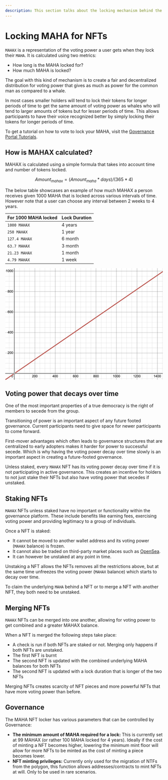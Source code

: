 ```yaml
---
description: This section talks about the locking mechanism behind the MAHAX NFTs
---
```


# Locking MAHA for NFTs

`MAHAX` is a representation of the voting power a user gets when they lock their `MAHA`. It is calculated using two metrics:

* How long is the MAHA locked for?
* How much MAHA is locked?

The goal with this kind of mechanism is to create a fair and decentralized distribution for voting power that gives as much as power for the common man as compared to a whale.&#x20;

In most cases smaller holders will tend to lock their tokens for longer periods of time to get the same amount of voting power as whales who will tend to larger amounts of tokens but for lesser periods of time. This allows participants to have their voice recognized better by simply locking their tokens for longer periods of time.

To get a tutorial on how to vote to lock your MAHA, visit the [Governance Portal Tutorials](governance-portal/staking-maha-for-mahax.md).

## How is MAHAX calculated?

MAHAX is calculated using a simple formula that takes into account time and number of tokens locked.

$$
Amount_{mahax} = (Amount_{maha} * days) / (365 * 4)
$$

The below table showcases an example of how much MAHAX a person receives given 1000 MAHA that is locked across various intervals of time. However note that a user can choose any interval between 2 weeks to 4 years.

| For 1000 MAHA locked | Lock Duration |
| -------------------- | ------------- |
| `1000 MAHAX`         | 4 years       |
| `250 MAHAX`          | 1 year        |
| `127.4 MAHAX`        | 6 month       |
| `63.7 MAHAX`         | 3 month       |
| `21.23 MAHAX`        | 1 month       |
| `4.79 MAHAX`         | 1 week        |

![A graph showcasing the MAHAX power (y-axis) across the number of days locked (x-axis) for 1000 MAHA](<../.gitbook/assets/image (1).png>)

## Voting power that decays over time

One of the most important properties of a true democracy is the right of members to secede from the group.

Transitioning of power is an important aspect of any future footed governance. Current participants need to give space for newer participants to come forward.&#x20;

First-mover advantages which often leads to governance structures that are centralized to early adopters makes it harder for power to successful secede. Which is why having the voting power decay over time slowly is an important aspect in creating a future-footed governance.

Unless staked, every `MAHAX` NFT has its voting power decay over time if it is not participating in active governance. This creates an incentive for holders to not just stake their NFTs but also have voting power that secedes if unstaked.

## Staking NFTs

`MAHAX` NFTs unless staked have no important or functionality within the governance platform. These include benefits like earning fees, exercising voting power and providing legitimacy to a group of individuals.

Once a NFT is staked:

* It cannot be moved to another wallet address and its voting power (`MAHAX` balance) is frozen.
* It cannot also be traded on third-party market places such as [OpenSea](https://opensea.io/).&#x20;
* It can however be unstaked at any point in time.

Unstaking a NFT allows the NFTs removes all the restrictions above, but at the same time unfreezes the voting power (`MAHAX` balance) which starts to decay over time.

To claim the underlying `MAHA` behind a NFT or to merge a NFT with another NFT, they both need to be unstaked.

## Merging NFTs

`MAHAX` NFTs can be merged into one another, allowing for voting power to get combined and a greater MAHAX balance.

When a NFT is merged the following steps take place:

* A check is run if both NFTs are staked or not. Merging only happens if both NFTs are unstaked.
* The first NFT is burnt
* The second NFT is updated with the combined underlying MAHA balances for both NFTs
* The second NFT is updated with a lock duration that is longer of the two NFTs

Merging NFTs creates scarcity of NFT pieces and more powerful NFTs that have more voting power than before.

## Governance

The MAHA NFT locker has various parameters that can be controlled by Governance:

* **The minimum amount of MAHA required for a lock:** This is currently set at 99 MAHAX (or rather 100 MAHA locked for 4 years). Ideally if the cost of minting a NFT becomes higher, lowering the minimum mint floor will allow for more NFTs to be minted as the cost of minting a piece becomes lower.
* **NFT minting privileges:** Currently only used for the migration of NTFs from the polygon, this function allows addresses/contracts to mint NFTs at will. Only to be used in rare scenarios.
